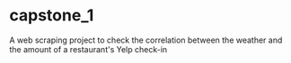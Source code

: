 # capstone_1
A web scraping project to check the correlation between the weather and the amount of a restaurant's Yelp check-in
